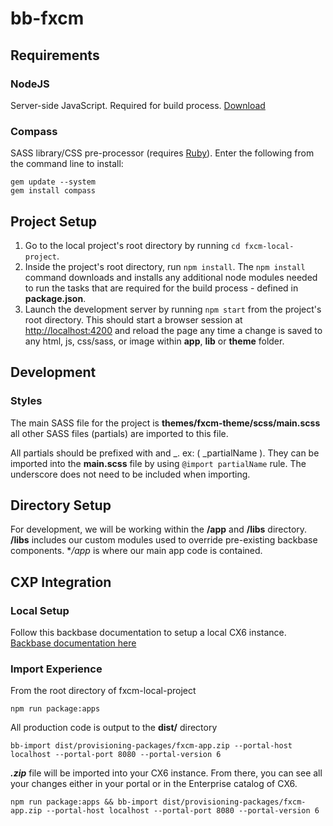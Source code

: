 # bb-fxcm

Requirements
------------

### NodeJS
Server-side JavaScript. Required for build process. [Download]('http://nodejs.org/download/')

### Compass
SASS library/CSS pre-processor (requires [Ruby]('https://www.ruby-lang.org/en/downloads/')). Enter the following from the command line to install:
````
gem update --system
gem install compass
````


Project Setup
-------------

1. Go to the local project's root directory by running `cd fxcm-local-project`.
2. Inside the project's root directory, run `npm install`. The `npm install` command downloads and installs any additional node modules needed to run the tasks that are required for the build process - defined in **package.json**.
3. Launch the development server by running `npm start` from the project's root directory. This should start a browser session at [http://localhost:4200]('http://localhost:4200') and reload the page any time a change is saved to any html, js, css/sass, or image within **app**, **lib** or **theme** folder.


Development
-----------

### Styles
The main SASS file for the project is **themes/fxcm-theme/scss/main.scss** all other SASS files (partials) are imported to this file.

All partials should be prefixed with and _. ex: ( _partialName ). They can be imported into the **main.scss** file by using `@import partialName` rule. The underscore does not need to be included when importing.


Directory Setup
-----------

For development, we will be working within the **/app** and **/libs** directory. **/libs** includes our custom modules used to override pre-existing backbase components. **/app* is where our main app code is contained. 


CXP Integration
-----------

### Local Setup 
Follow this backbase documentation to setup a local CX6 instance. [Backbase documentation here]('https://community.backbase.com/documentation/forms/latest/prepare_local_dev_env')

### Import Experience
From the root directory of fxcm-local-project 
```
npm run package:apps
```
All production code is output to the **dist/** directory
```
bb-import dist/provisioning-packages/fxcm-app.zip --portal-host localhost --portal-port 8080 --portal-version 6
```
***.zip*** file will be imported into your CX6 instance. From there, you can see all your changes either in your portal or in the Enterprise catalog of CX6.
```
npm run package:apps && bb-import dist/provisioning-packages/fxcm-app.zip --portal-host localhost --portal-port 8080 --portal-version 6
```